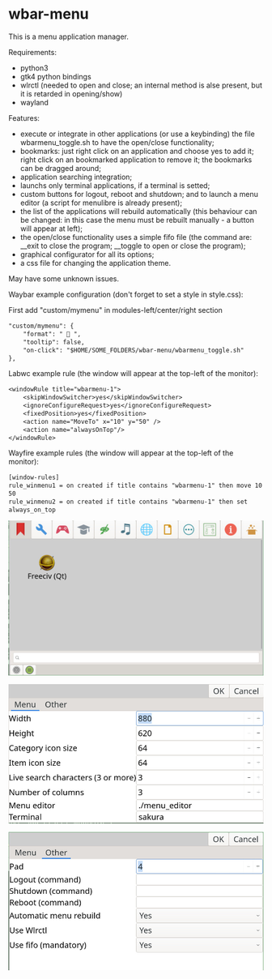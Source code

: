 # wbar-menu
This is a menu application manager.


Requirements:
- python3
- gtk4 python bindings
- wlrctl (needed to open and close; an internal method is alse present, but it is retarded in opening/show)
- wayland


Features:

- execute or integrate in other applications (or use a keybinding) the file wbarmenu_toggle.sh to have the open/close functionality;
- bookmarks: just right click on an application and choose yes to add it; right click on an bookmarked application to remove it; the bookmarks can be dragged around;
- application searching integration;
- launchs only terminal applications, if a terminal is setted;
- custom buttons for logout, reboot and shutdown; and to launch a menu editor (a script for menulibre is already present);
- the list of the applications will rebuild automatically (this behaviour can be changed: in this case the menu must be rebuilt manually - a button will appear at left);
- the open/close functionality uses a simple fifo file (the command are: __exit to close the program; __toggle to open or close the program);
- graphical configurator for all its options;
- a css file for changing the application theme.

May have some unknown issues.


Waybar example configuration (don't forget to set a style in style.css):

First add "custom/mymenu" in modules-left/center/right section
```
"custom/mymenu": {
    "format": "  ",
    "tooltip": false,
    "on-click": "$HOME/SOME_FOLDERS/wbar-menu/wbarmenu_toggle.sh"
},
```

Labwc example rule (the window will appear at the top-left of the monitor):
```
<windowRule title="wbarmenu-1">
    <skipWindowSwitcher>yes</skipWindowSwitcher>
    <ignoreConfigureRequest>yes</ignoreConfigureRequest>
    <fixedPosition>yes</fixedPosition>
    <action name="MoveTo" x="10" y="50" />
    <action name="alwaysOnTop"/>
</windowRule>
```

Wayfire example rules (the window will appear at the top-left of the monitor):
```
[window-rules]
rule_winmenu1 = on created if title contains "wbarmenu-1" then move 10 50
rule_winmenu2 = on created if title contains "wbarmenu-1" then set always_on_top
```


![My image](https://github.com/frank038/wbar-menu/blob/main/screenshot1.jpg)

![My image](https://github.com/frank038/wbar-menu/blob/main/screenshot2.jpg)

![My image](https://github.com/frank038/wbar-menu/blob/main/screenshot3.jpg)

